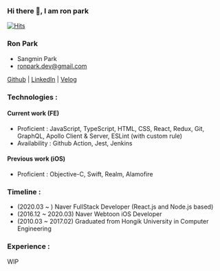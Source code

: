 ### Hi there 👋, I am ron park

[![Hits](https://hits.seeyoufarm.com/api/count/incr/badge.svg?url=https%3A%2F%2Fgithub.com%2Fr0npark%2Fr0npark&count_bg=%2379C83D&title_bg=%23555555&icon=&icon_color=%23E7E7E7&title=hits&edge_flat=false)](https://hits.seeyoufarm.com)

### Ron Park

* Sangmin Park
* ronpark.dev@gmail.com

[Github](https://github.com/r0npark) | [LinkedIn](https://www.linkedin.com/in/sang-min-park/) | [Velog](https://velog.io/@ron)

### Technologies :

#### Current work (FE)
* Proficient : JavaScript, TypeScript, HTML, CSS, React, Redux, Git, GraphQL, Apollo Client & Server, ESLint (with custom rule)
* Availability : Github Action, Jest, Jenkins

#### Previous work (iOS)
* Proficient : Objective-C, Swift, Realm, Alamofire

### Timeline :
* (2020.03 ~ ) Naver FullStack Developer (React.js and Node.js based)
* (2016.12 ~ 2020.03) Naver Webtoon iOS Developer
* (2010.03 ~ 2017.02) Graduated from Hongik University in Computer Engineering

### Experience : 
WIP
